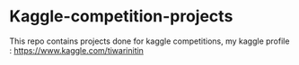 # Kaggle-competition-projects

This repo contains projects done for kaggle competitions,
my kaggle profile : https://www.kaggle.com/tiwarinitin
